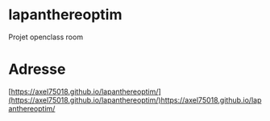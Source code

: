 # lapanthereoptim
Projet openclass room
# Adresse
[https://axel75018.github.io/lapanthereoptim/](https://axel75018.github.io/lapanthereoptim/)https://axel75018.github.io/lapanthereoptim/

